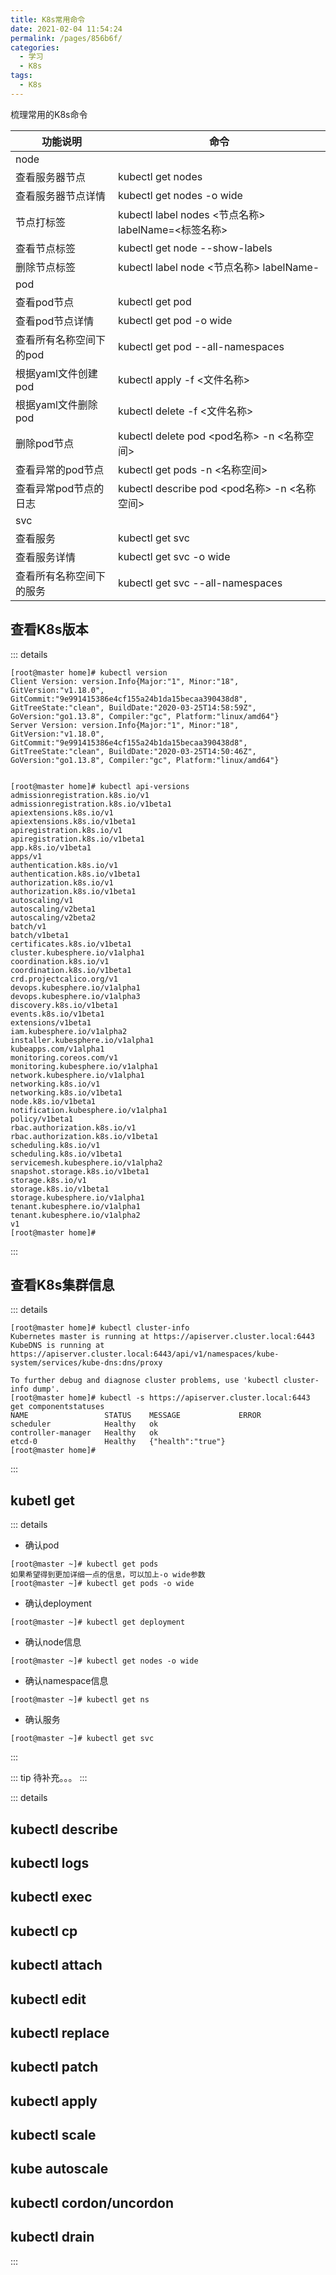```yaml
---
title: K8s常用命令
date: 2021-02-04 11:54:24
permalink: /pages/856b6f/
categories:
  - 学习
  - K8s
tags:
  - K8s
---
```


梳理常用的K8s命令

<!-- more -->




功能说明 | 命令
-- | --
node |
查看服务器节点       |  kubectl get nodes
查看服务器节点详情   |   kubectl get nodes -o wide
节点打标签   | 	kubectl label nodes <节点名称> labelName=<标签名称>
查看节点标签 |	kubectl get node --show-labels
删除节点标签 |	kubectl label  node <节点名称>  labelName-
pod         |
查看pod节点	            |  kubectl get pod
查看pod节点详情	        |  kubectl get pod -o wide
查看所有名称空间下的pod  | 	 kubectl get pod --all-namespaces
根据yaml文件创建pod	    |  kubectl apply -f <文件名称>
根据yaml文件删除pod	    |  kubectl delete -f <文件名称>
删除pod节点	            |  kubectl delete pod <pod名称> -n <名称空间>
查看异常的pod节点       |   kubectl get pods -n <名称空间> | grep -v Running
查看异常pod节点的日志   |  kubectl describe pod <pod名称>  -n <名称空间>
svc                    |
查看服务	            |  kubectl get svc
查看服务详情	        |   kubectl get svc -o wide
查看所有名称空间下的服务 |  kubectl get svc --all-namespaces


## 查看K8s版本
::: details
```shell
[root@master home]# kubectl version
Client Version: version.Info{Major:"1", Minor:"18", GitVersion:"v1.18.0", GitCommit:"9e991415386e4cf155a24b1da15becaa390438d8", GitTreeState:"clean", BuildDate:"2020-03-25T14:58:59Z", GoVersion:"go1.13.8", Compiler:"gc", Platform:"linux/amd64"}
Server Version: version.Info{Major:"1", Minor:"18", GitVersion:"v1.18.0", GitCommit:"9e991415386e4cf155a24b1da15becaa390438d8", GitTreeState:"clean", BuildDate:"2020-03-25T14:50:46Z", GoVersion:"go1.13.8", Compiler:"gc", Platform:"linux/amd64"}


[root@master home]# kubectl api-versions
admissionregistration.k8s.io/v1
admissionregistration.k8s.io/v1beta1
apiextensions.k8s.io/v1
apiextensions.k8s.io/v1beta1
apiregistration.k8s.io/v1
apiregistration.k8s.io/v1beta1
app.k8s.io/v1beta1
apps/v1
authentication.k8s.io/v1
authentication.k8s.io/v1beta1
authorization.k8s.io/v1
authorization.k8s.io/v1beta1
autoscaling/v1
autoscaling/v2beta1
autoscaling/v2beta2
batch/v1
batch/v1beta1
certificates.k8s.io/v1beta1
cluster.kubesphere.io/v1alpha1
coordination.k8s.io/v1
coordination.k8s.io/v1beta1
crd.projectcalico.org/v1
devops.kubesphere.io/v1alpha1
devops.kubesphere.io/v1alpha3
discovery.k8s.io/v1beta1
events.k8s.io/v1beta1
extensions/v1beta1
iam.kubesphere.io/v1alpha2
installer.kubesphere.io/v1alpha1
kubeapps.com/v1alpha1
monitoring.coreos.com/v1
monitoring.kubesphere.io/v1alpha1
network.kubesphere.io/v1alpha1
networking.k8s.io/v1
networking.k8s.io/v1beta1
node.k8s.io/v1beta1
notification.kubesphere.io/v1alpha1
policy/v1beta1
rbac.authorization.k8s.io/v1
rbac.authorization.k8s.io/v1beta1
scheduling.k8s.io/v1
scheduling.k8s.io/v1beta1
servicemesh.kubesphere.io/v1alpha2
snapshot.storage.k8s.io/v1beta1
storage.k8s.io/v1
storage.k8s.io/v1beta1
storage.kubesphere.io/v1alpha1
tenant.kubesphere.io/v1alpha1
tenant.kubesphere.io/v1alpha2
v1
[root@master home]# 
```
:::

## 查看K8s集群信息
::: details

```shell
[root@master home]# kubectl cluster-info
Kubernetes master is running at https://apiserver.cluster.local:6443
KubeDNS is running at https://apiserver.cluster.local:6443/api/v1/namespaces/kube-system/services/kube-dns:dns/proxy

To further debug and diagnose cluster problems, use 'kubectl cluster-info dump'.
[root@master home]# kubectl -s https://apiserver.cluster.local:6443 get componentstatuses
NAME                 STATUS    MESSAGE             ERROR
scheduler            Healthy   ok                  
controller-manager   Healthy   ok                  
etcd-0               Healthy   {"health":"true"}   
[root@master home]# 
```
:::
## kubetl get
::: details
- 确认pod
  
```shell
[root@master ~]# kubectl get pods
如果希望得到更加详细一点的信息，可以加上-o wide参数
[root@master ~]# kubectl get pods -o wide
```

- 确认deployment
  
```shell
[root@master ~]# kubectl get deployment
```

- 确认node信息

```shell
[root@master ~]# kubectl get nodes -o wide
```

- 确认namespace信息

```shell
[root@master ~]# kubectl get ns
```

- 确认服务

```shell
[root@master ~]# kubectl get svc
```
:::

::: tip 
待补充。。。
::: 

::: details


## kubectl describe

## kubectl logs

## kubectl exec

## kubectl cp

## kubectl attach

## kubectl edit

## kubectl replace


## kubectl patch


## kubectl apply

## kubectl scale

## kube autoscale

## kubectl cordon/uncordon

## kubectl drain
:::